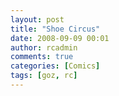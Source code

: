 ```yaml
---
layout: post
title: "Shoe Circus"
date: 2008-09-09 00:01
author: rcadmin
comments: true
categories: [Comics]
tags: [goz, rc]
---
```

<a href="http://bitsmack.com/comics/2008/09/09/shoe-circus/"><img class="alignnone size-full wp-image-1442" title="Why pay more?" src="http://dl.bitsmack.com/uploads/2008/09/20080909.jpg" alt="" /></a>
